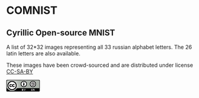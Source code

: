 # COMNIST
## Cyrillic Open-source MNIST

A list of 32*32 images representing all 33 russian alphabet letters. The 26 latin letters are also available.

These images have been crowd-sourced and are distributed under license [CC-SA-BY](https://creativecommons.org/licenses/by-sa/4.0/)

<img src="/img/CC-BY-SA.png">